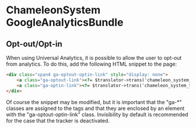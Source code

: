 # ChameleonSystem GoogleAnalyticsBundle

## Opt-out/Opt-in

When using Universal Analytics, it is possible to allow the user to opt-out from analytics. To do this, add the following HTML snippet to the page:

```html
<div class="span4 ga-optout-optin-link" style="display: none">
    <a class="ga-optout-link"><?= $translator->trans('chameleon_system_theme_shop_standard.google_analytics.opt_out') ?></a>
    <a class="ga-optin-link"><?= $translator->trans('chameleon_system_theme_shop_standard.google_analytics.opt_in') ?></a>
</div>
```

Of course the snippet may be modified, but it is important that the "ga-*" classes are assigned to the <a> tags and that they are enclosed by an element with the "ga-optout-optin-link" class. Invisibility by default is recommended for the case that the tracker is deactivated.